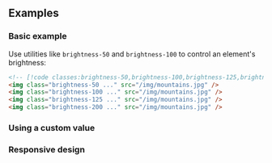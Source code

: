 <ApiTable
  rows=
/>

## Examples

### Basic example

Use utilities like `brightness-50` and `brightness-100` to control an element's brightness:

```html
<!-- [!code classes:brightness-50,brightness-100,brightness-125,brightness-200] -->
<img class="brightness-50 ..." src="/img/mountains.jpg" />
<img class="brightness-100 ..." src="/img/mountains.jpg" />
<img class="brightness-125 ..." src="/img/mountains.jpg" />
<img class="brightness-200 ..." src="/img/mountains.jpg" />
```

### Using a custom value

### Responsive design